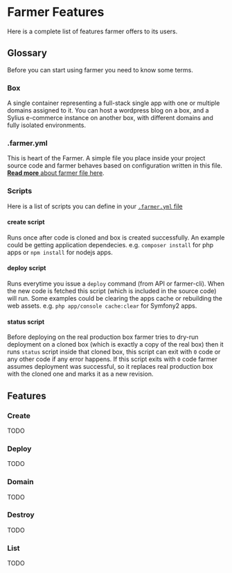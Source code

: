 # Farmer Features
Here is a complete list of features farmer offers to its users.

## Glossary
Before you can start using farmer you need to know some terms.

### Box
A single container representing a full-stack single app with one or multiple domains assigned to it. You can host a wordpress blog on a box, and a Sylius e-commerce instance on another box, with different domains and fully isolated environments.

### .farmer.yml
This is heart of the Farmer. A simple file you place inside your project source code and farmer behaves based on configuration written in this file. [**Read more** about farmer file here](farmer.yml.md).

### Scripts
Here is a list of scripts you can define in your [`.farmer.yml` file](farmer.yml.md)

#### create script
Runs once after code is cloned and box is created successfully. An example could be getting application dependecies. e.g. `composer install` for php apps or `npm install` for nodejs apps.

#### deploy script
Runs everytime you issue a `deploy` command (from API or farmer-cli). When the new code is fetched this script (which is included in the source code) will run. Some examples could be clearing the apps cache or rebuilding the web assets. e.g. `php app/console cache:clear` for Symfony2 apps.

#### status script
Before deploying on the real production box farmer tries to dry-run deployment on a cloned box (which is exactly a copy of the real box) then it runs `status` script inside that cloned box, this script can exit with `0` code or any other code if any error happens. If this script exits with `0` code farmer assumes deployment was successful, so it replaces real production box with the cloned one and marks it as a new revision.

## Features

### Create
TODO

### Deploy
TODO

### Domain
TODO

### Destroy
TODO

### List
TODO
